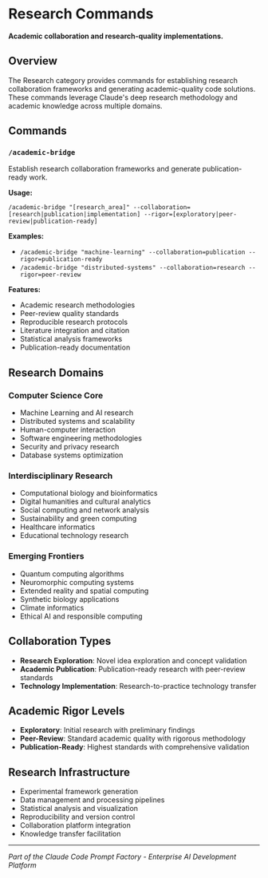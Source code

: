 # Research Commands

**Academic collaboration and research-quality implementations.**

## Overview

The Research category provides commands for establishing research collaboration frameworks and generating academic-quality code solutions. These commands leverage Claude's deep research methodology and academic knowledge across multiple domains.

## Commands

### `/academic-bridge`
Establish research collaboration frameworks and generate publication-ready work.

**Usage:**
```
/academic-bridge "[research_area]" --collaboration=[research|publication|implementation] --rigor=[exploratory|peer-review|publication-ready]
```

**Examples:**
- `/academic-bridge "machine-learning" --collaboration=publication --rigor=publication-ready`
- `/academic-bridge "distributed-systems" --collaboration=research --rigor=peer-review`

**Features:**
- Academic research methodologies
- Peer-review quality standards
- Reproducible research protocols
- Literature integration and citation
- Statistical analysis frameworks
- Publication-ready documentation

## Research Domains

### Computer Science Core
- Machine Learning and AI research
- Distributed systems and scalability
- Human-computer interaction
- Software engineering methodologies
- Security and privacy research
- Database systems optimization

### Interdisciplinary Research
- Computational biology and bioinformatics
- Digital humanities and cultural analytics
- Social computing and network analysis
- Sustainability and green computing
- Healthcare informatics
- Educational technology research

### Emerging Frontiers
- Quantum computing algorithms
- Neuromorphic computing systems
- Extended reality and spatial computing
- Synthetic biology applications
- Climate informatics
- Ethical AI and responsible computing

## Collaboration Types

- **Research Exploration**: Novel idea exploration and concept validation
- **Academic Publication**: Publication-ready research with peer-review standards
- **Technology Implementation**: Research-to-practice technology transfer

## Academic Rigor Levels

- **Exploratory**: Initial research with preliminary findings
- **Peer-Review**: Standard academic quality with rigorous methodology
- **Publication-Ready**: Highest standards with comprehensive validation

## Research Infrastructure

- Experimental framework generation
- Data management and processing pipelines
- Statistical analysis and visualization
- Reproducibility and version control
- Collaboration platform integration
- Knowledge transfer facilitation

---
*Part of the Claude Code Prompt Factory - Enterprise AI Development Platform* 